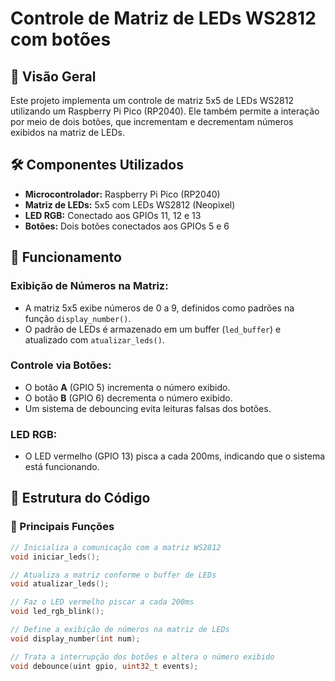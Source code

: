 # Controle de Matriz de LEDs WS2812 com botões

## 📌 Visão Geral
Este projeto implementa um controle de matriz 5x5 de LEDs WS2812 utilizando um Raspberry Pi Pico (RP2040). Ele também permite a interação por meio de dois botões, que incrementam e decrementam números exibidos na matriz de LEDs.

## 🛠 Componentes Utilizados
- **Microcontrolador:** Raspberry Pi Pico (RP2040)
- **Matriz de LEDs:** 5x5 com LEDs WS2812 (Neopixel)
- **LED RGB:** Conectado aos GPIOs 11, 12 e 13
- **Botões:** Dois botões conectados aos GPIOs 5 e 6

## 🎯 Funcionamento

### Exibição de Números na Matriz:
- A matriz 5x5 exibe números de 0 a 9, definidos como padrões na função `display_number()`.
- O padrão de LEDs é armazenado em um buffer (`led_buffer`) e atualizado com `atualizar_leds()`.

### Controle via Botões:
- O botão **A** (GPIO 5) incrementa o número exibido.
- O botão **B** (GPIO 6) decrementa o número exibido.
- Um sistema de debouncing evita leituras falsas dos botões.

### LED RGB:
- O LED vermelho (GPIO 13) pisca a cada 200ms, indicando que o sistema está funcionando.

## 📜 Estrutura do Código

### 🔹 Principais Funções
```c
// Inicializa a comunicação com a matriz WS2812
void iniciar_leds();

// Atualiza a matriz conforme o buffer de LEDs
void atualizar_leds();

// Faz o LED vermelho piscar a cada 200ms
void led_rgb_blink();

// Define a exibição de números na matriz de LEDs
void display_number(int num);

// Trata a interrupção dos botões e altera o número exibido
void debounce(uint gpio, uint32_t events);
